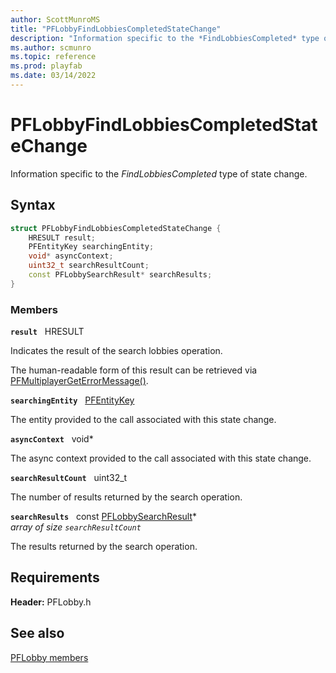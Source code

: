 ```yaml
---
author: ScottMunroMS
title: "PFLobbyFindLobbiesCompletedStateChange"
description: "Information specific to the *FindLobbiesCompleted* type of state change."
ms.author: scmunro
ms.topic: reference
ms.prod: playfab
ms.date: 03/14/2022
---
```


# PFLobbyFindLobbiesCompletedStateChange  

Information specific to the *FindLobbiesCompleted* type of state change.  

## Syntax  
  
```cpp
struct PFLobbyFindLobbiesCompletedStateChange {  
    HRESULT result;  
    PFEntityKey searchingEntity;  
    void* asyncContext;  
    uint32_t searchResultCount;  
    const PFLobbySearchResult* searchResults;  
}  
```
  
### Members  
  
**`result`** &nbsp; HRESULT  
  
Indicates the result of the search lobbies operation.
  
The human-readable form of this result can be retrieved via [PFMultiplayerGetErrorMessage()](../../pfmultiplayer/functions/pfmultiplayergeterrormessage.md).
  
**`searchingEntity`** &nbsp; [PFEntityKey](../../pfmultiplayer/pfentitykey_clientsdk.md)  
  
The entity provided to the call associated with this state change.
  
**`asyncContext`** &nbsp; void*  
  
The async context provided to the call associated with this state change.
  
**`searchResultCount`** &nbsp; uint32_t  
  
The number of results returned by the search operation.
  
**`searchResults`** &nbsp; const [PFLobbySearchResult](pflobbysearchresult.md)*  
*array of size `searchResultCount`*  
  
The results returned by the search operation.
  
  
## Requirements  
  
**Header:** PFLobby.h
  
## See also  
[PFLobby members](../pflobby_members.md)  

  
  
